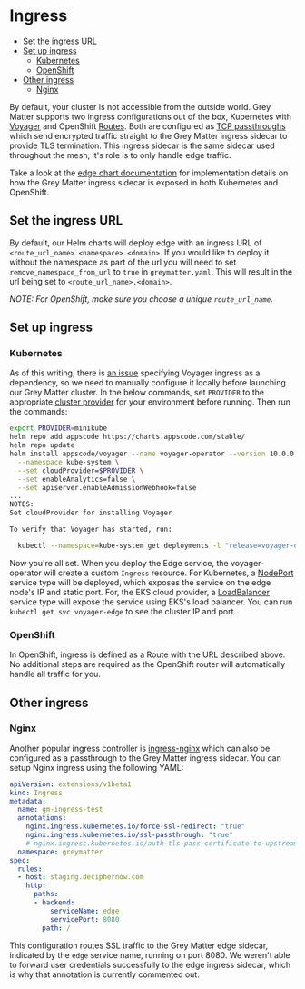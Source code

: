 # Ingress

- [Set the ingress URL](#set-the-ingress-url)
- [Set up ingress](#set-up-ingress)
  - [Kubernetes](#kubernetes)
  - [OpenShift](#openshift)
- [Other ingress](#other-ingress)
  - [Nginx](#nginx)

By default, your cluster is not accessible from the outside world. Grey Matter supports two ingress configurations out of the box, Kubernetes with [Voyager](https://appscode.com/products/voyager/) and OpenShift [Routes](https://docs.openshift.com/container-platform/3.9/architecture/networking/routes.html). Both are configured as [TCP passthroughs](https://docs.openshift.com/container-platform/3.9/architecture/networking/routes.html#secured-routes) which send encrypted traffic straight to the Grey Matter ingress sidecar to provide TLS termination. This ingress sidecar is the same sidecar used throughout the mesh; it's role is to only handle edge traffic.

Take a look at the [edge chart documentation](../edge/README.md) for implementation details on how the Grey Matter ingress sidecar is exposed in both Kubernetes and OpenShift.

## Set the ingress URL

By default, our Helm charts will deploy edge with an ingress URL of `<route_url_name>.<namespace>.<domain>`. If you would like to deploy it without the namespace as part of the url you will need to set `remove_namespace_from_url` to `true` in `greymatter.yaml`. This will result in the url being set to `<route_url_name>.<domain>`.

*NOTE: For OpenShift, make sure you choose a unique `route_url_name`.*

## Set up ingress

### Kubernetes

As of this writing, there is [an issue](https://github.com/appscode/voyager/issues/1415) specifying Voyager ingress as a dependency, so we need to manually configure it locally before launching our Grey Matter cluster. In the below commands, set `PROVIDER` to the appropriate [cluster provider](https://appscode.com/products/voyager/v11.0.1/setup/install/) for your environment before running. Then run the commands:

```sh
export PROVIDER=minikube
helm repo add appscode https://charts.appscode.com/stable/
helm repo update
helm install appscode/voyager --name voyager-operator --version 10.0.0 \
  --namespace kube-system \
  --set cloudProvider=$PROVIDER \
  --set enableAnalytics=false \
  --set apiserver.enableAdmissionWebhook=false
...
NOTES:
Set cloudProvider for installing Voyager

To verify that Voyager has started, run:

  kubectl --namespace=kube-system get deployments -l "release=voyager-operator, app=voyager"
```

Now you're all set. When you deploy the Edge service, the voyager-operator will create a custom `Ingress` resource. For Kubernetes, a [NodePort](https://kubernetes.io/docs/concepts/services-networking/service/#nodeport) service type will be deployed, which exposes the service on the edge node's IP and static port. For, the EKS cloud provider, a [LoadBalancer](https://kubernetes.io/docs/concepts/services-networking/service/#loadbalancer) service type will expose the service using EKS's load balancer. You can run `kubectl get svc voyager-edge` to see the cluster IP and port.

### OpenShift

In OpenShift, ingress is defined as a Route with the URL described above. No additional steps are required as the OpenShift router will automatically handle all traffic for you.

## Other ingress

### Nginx

Another popular ingress controller is [ingress-nginx](https://kubernetes.github.io/ingress-nginx/deploy/) which can also be configured as a passthrough to the Grey Matter ingress sidecar. You can setup Nginx ingress using the following YAML:

```yaml
apiVersion: extensions/v1beta1
kind: Ingress
metadata:
  name: gm-ingress-test
  annotations:
    nginx.ingress.kubernetes.io/force-ssl-redirect: "true"
    nginx.ingress.kubernetes.io/ssl-passthrough: "true"
    # nginx.ingress.kubernetes.io/auth-tls-pass-certificate-to-upstream: "true"
  namespace: greymatter
spec:
  rules:
  - host: staging.deciphernow.com
    http:
      paths:
      - backend:
          serviceName: edge
          servicePort: 8080
        path: /
```

This configuration routes SSL traffic to the Grey Matter edge sidecar, indicated by the `edge` service name, running on port 8080. We weren't able to forward user credentials successfully to the edge ingress sidecar, which is why that annotation is currently commented out.

